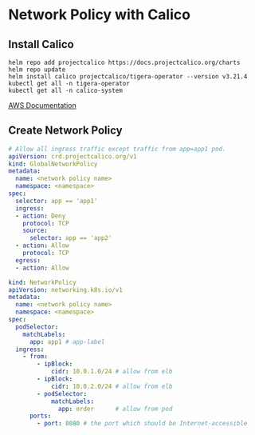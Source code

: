 # Network Policy with Calico

## Install Calico

``` shell
helm repo add projectcalico https://docs.projectcalico.org/charts
helm repo update                         
helm install calico projectcalico/tigera-operator --version v3.21.4
kubectl get all -n tigera-operator
kubectl get all -n calico-system
```

[AWS Documentation](https://docs.aws.amazon.com/eks/latest/userguide/calico.html#calico-install)

## Create Network Policy

``` yaml title="networkpolicy.yaml"
# Allow all ingress traffic except traffic from app=app1 pod.
apiVersion: crd.projectcalico.org/v1
kind: GlobalNetworkPolicy
metadata:
  name: <network policy name>
  namespace: <namespace>
spec:
  selector: app == 'app1'
  ingress:
  - action: Deny
    protocol: TCP
    source:
      selector: app == 'app2'
  - action: Allow
    protocol: TCP
  egress:
  - action: Allow
```

``` yaml title="networkpolicy.yaml"
kind: NetworkPolicy
apiVersion: networking.k8s.io/v1
metadata:
  name: <network policy name>
  namespace: <namespace>
spec:
  podSelector:
    matchLabels:
      app: app1 # app-label
  ingress:
    - from:
        - ipBlock:
            cidr: 10.0.1.0/24 # allow from elb
        - ipBlock:
            cidr: 10.0.2.0/24 # allow from elb
        - podSelector:
            matchLabels:
              app: order      # allow from pod
      ports:
        - port: 8080 # the port which should be Internet-accessible
```